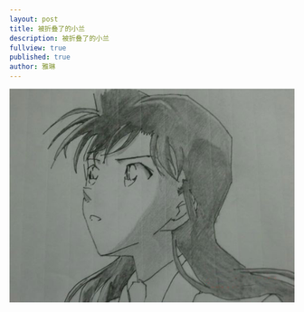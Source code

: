 ```yaml
---
layout: post
title: 被折叠了的小兰
description: 被折叠了的小兰
fullview: true
published: true
author: 雅琳
---
```



![被折叠了的小兰](/images/sketches/yijie/2014/4.jpg)
